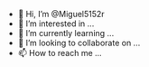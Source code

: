 - 👋 Hi, I’m @Miguel5152r
- 👀 I’m interested in ...
- 🌱 I’m currently learning ...
- 💞️ I’m looking to collaborate on ...
- 📫 How to reach me ...

<!---
Miguel5152r/Miguel5152r is a ✨ special ✨ repository because its `README.md` (this file) appears on your GitHub profile.
You can click the Preview link to take a look at your changes.
--->
